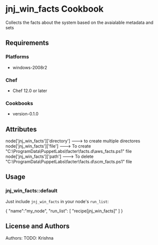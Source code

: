 # jnj_win_facts Cookbook

 Collects the facts about the system based on the avaialable metadata and sets

## Requirements
### Platforms

- windows-2008r2

### Chef

- Chef 12.0 or later

### Cookbooks

- version-0.1.0

## Attributes

 node['jnj_win_facts']['directory'] ---> to create multiple directores
 node['jnj_win_facts']['file'] ---> To create "C:\\ProgramData\\PuppetLabs\\facter\\facts.d\\aws_facts.ps1" file
 node['jnj_win_facts']['path'] ---> To delete "C:\\ProgramData\\PuppetLabs\\facter\\facts.d\\scm_facts.ps1" file

## Usage

### jnj_win_facts::default

Just include `jnj_win_facts` in your node's `run_list`:

{
  "name":"my_node",
  "run_list": [
    "recipe[jnj_win_facts]"
  ]
}


## License and Authors

Authors: TODO: Krishna

